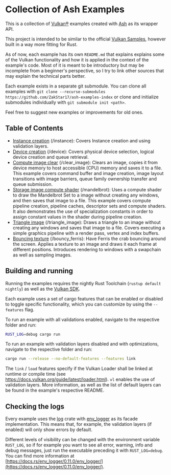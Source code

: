# Collection of Ash Examples

This is a collection of [Vulkan®](https://www.khronos.org/vulkan/) examples created with [Ash](https://github.com/ash-rs/ash) as its wrapper API.

This project is intended to be similar to the official [Vulkan Samples](https://github.com/KhronosGroup/Vulkan-Samples), however built in a way more fitting for Rust.

As of now, each example has its own `README.md` that explains explains some of the Vulkan functionality and how it is applied in the context of the example's code. Most of it is meant to be introductory but may be incomplete from a beginner's perspective, so I try to link other sources that may explain the technical parts better.

Each example exists in a separate git submodule. You can clone all examples with `git clone --recurse-submodules https://github.com/ZakStar17/ash-examples-index` or clone and initialize submodules individually with `git submodule init <path>`.

Feel free to suggest new examples or improvements for old ones.

## Table of Contents

- [Instance creation](https://github.com/ZakStar17/ash-examples/tree/b2f8b669dc2902957e69a174e8174b60066055b1) (/instance): Covers Instance creation and using validation layers.
- [Device creation](https://github.com/ZakStar17/ash-examples/tree/f0f3cd7c404a7f2442483f0f64d9633b2c47eef2) (/device): Covers physical device selection, logical device creation and queue retrieval.
- [Compute image clear](https://github.com/ZakStar17/ash-examples/tree/dbb8689ca9f819ae0b9496c929a4d9a7d0ebe4c0) (/clear_image): Clears an image, copies it from device memory to host accessible (CPU) memory and saves it to a file. This example covers command buffer and image creation, image layout transitions with image barriers, queue family ownership transfer and queue submission.
- [Storage image compute shader](https://github.com/ZakStar17/ash-examples/tree/306e3cc3b4b4294f496810c148f5a0ca5ade249a) (/mandelbrot): Uses a compute shader to draw the Mandelbrot Set to a image without creating any windows, and then saves that image to a file. This example covers compute pipeline creation, pipeline caches, descriptor sets and compute shaders. It also demonstrates the use of specialization constants in order to assign constant values in the shader during pipeline creation.
- [Triangle image](https://github.com/ZakStar17/ash-examples/tree/65e9006bd4543141dd8b962cc67d444f9911a62d) (/triangle_image): Draws a triangle to an image without creating any windows and saves that image to a file. Covers executing a simple graphics pipeline with a render pass, vertex and index buffers.
- [Bouncing texture](https://github.com/ZakStar17/ash-examples/tree/fc2d9e10ad962c86f9b09056da6c4f9d787126fa) (/bouncy_ferris): Have Ferris the crab bouncing around the screen. Applies a texture to an image and draws it each frame at different positions. Introduces rendering to windows with a swapchain as well as sampling images.

## Building and running

Running the examples requires the nightly Rust Toolchain (`rustup default nightly`) as well as the [Vulkan SDK](https://www.lunarg.com/vulkan-sdk/).

Each example uses a set of cargo features that can be enabled or disabled to toggle specific functionality, which you can customize by using the `--features` flag.

To run an example with all validations enabled, navigate to the respective folder and run:

```bash
RUST_LOG=debug cargo run
```

To run an example with validation layers disabled and with optimizations, navigate to the respective folder and run:

```bash
cargo run --release --no-default-features --features link
```

The `link` / `load` features specify if the Vulkan Loader shall be linked at runtime or compile time (see https://docs.vulkan.org/guide/latest/loader.html). `vl` enables the use of validation layers. More information, as well as the list of default layers can be found in the example's respective README.

## Checking the logs

Every example uses the [log](https://github.com/rust-lang/log) crate with [env_logger](https://docs.rs/env_logger/latest/env_logger/) as its facade implementation. This means that, for example, the validation layers (if enabled) will only show errors by default.

Different levels of visibility can be changed with the environment variable `RUST_LOG`, so if
for example you want to see all error, warning, info and debug messages, just run the executable preceding
it with `RUST_LOG=debug`. You can find more information at [https://docs.rs/env_logger/0.11.0/env_logger/](https://docs.rs/env_logger/0.11.0/env_logger/).
